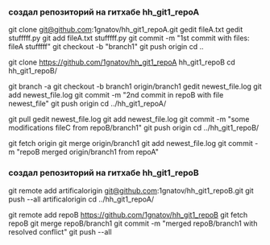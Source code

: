 ### создал репозиторий на гитхабе hh_git1_repoA
git clone git@github.com:1gnatov/hh_git1_repoA.git
gedit fileA.txt
gedit stufffff.py
git add fileA.txt  stufffff.py 
git commit -m "1st commit with files: fileA stufffff"
git checkout -b "branch1"
git push origin 
cd ..

git clone https://github.com/1gnatov/hh_git1_repoA hh_git1_repoB
cd hh_git1_repoB/

git branch -a
git checkout -b branch1 origin/branch1 
gedit newest_file.log
git add newest_file.log
git commit -m "2nd commit in repoB with file newest_file"
git push origin
cd ../hh_git1_repoA/

git pull
gedit newest_file.log
git add newest_file.log
git commit -m "some modifications fileC from repoB/branch1"
git push origin
cd ../hh_git1_repoB/

git fetch origin 
git merge origin/branch1 
git add newest_file.log 
git commit -m "repoB merged origin/branch1 from repoA"
### создал репозиторий на гитхабе hh_git1_repoB
git remote add artificalorigin git@github.com:1gnatov/hh_git1_repoB.git
git push --all artificalorigin 
cd ../hh_git1_repoA/

git remote add repoB https://github.com/1gnatov/hh_git1_repoB
git fetch repoB
git merge repoB/branch1 
git commit -m "merged repoB/branch1 with resolved conflict"
git push --all
